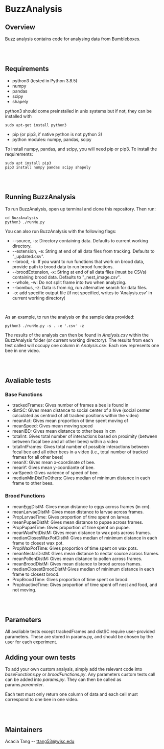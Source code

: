 # BuzzAnalysis
## Overview
Buzz analysis contains code for analysing data from Bumbleboxes.

<br><br>

## Requirements
- python3 (tested in Python 3.8.5)
- numpy
- pandas
- scipy
- shapely

python3 should come preinstalled in unix systems but if not, they can be installed with
```
sudo apt-get install python3
```

- pip (or pip3, if native python is not python 3)
- python modules: numpy, pandas, scipy

To install numpy, pandas, and scipy, you will need pip or pip3. To install the requirements:
```
sudo apt install pip3
pip3 install numpy pandas scipy shapely
```

<br><br>

## Running BuzzAnalysis
To run BuzzAnalysis, open up terminal and clone this repository. Then run:

```
cd BuzzAnalysis
python3 ./runMe.py
```

You can also run BuzzAnalysis with the following flags:
- --source, -s: Directory containing data. Defaults to current working directory.
- --extension, -e: String at end of all data files from tracking. Defaults to "_updated.csv".
- --brood, -b: If you want to run functions that work on brood data, provide path to brood data to run brood functions.
- --broodExtension, -x: String at end of all data files (must be CSVs) containing brood data. Defaults to "_nest_image.csv".
- --whole, -w: Do not split frame into two when analyzing.
- --bombus, -z: Data is from rig, run alternative search for data files.
- -o: add specific output file (if not specified, writes to 'Analysis.csv' in current working directory)

<br>

As an example, to run the analysis on the sample data provided:
```
python3 ./runMe.py -s . -e '.csv' -z
```

The results of the analysis can then be found in *Analysis.csv* within the BuzzAnalysis folder (or current working directory). The results from each test called will occupy one column in *Analysis.csv*. Each row represents one bee in one video.

<br><br>

## Avaliable tests
### Base Functions
- trackedFrames: Gives number of frames a bee is found in
- distSC: Gives mean distance to social center of a hive (social center calculated as centroid of all tracked positions within the video)
- meanAct: Gives mean proportion of time spent moving of 
- meanSpeed: Gives mean moving speed
- meanIBD: Gives mean distance to other bees in cm
- totalInt: Gives total number of interactions based on proximity (between between focal bee and all other bees) within a video
- totalIntFrames: Gives total number of possible interactions between focal bee and all other bees in a video (i.e., total number of tracked frames for all other bees)
- meanX: Gives mean x-coordinate of bee.
- meanY: Gives mean y-coordiante of bee.
- varSpeed: Gives varience of speed of bee.
- medianMinDistToOthers: Gives median of minimum distance in each frame to other bees.

### Brood Functions
- meanEggDistM: Gives mean distance to eggs across frames (in cm).
- meanLarvaeDistM: Gives mean distance to larvae across frames.
- PropLarvaeTime: Gives proportion of time spent on larvae.
- meanPupaeDistM: Gives mean distance to pupae across frames.
- PropPupaeTime: Gives proportion of time spent on pupae.
- meanWaxPotDistM: Gives mean distance to wax pots across frames.
- medianClosesWaxPotDistM: Gives median of minimum distance in each frame to closest wax pot.
- PropWaxPotTime: Gives proportion of time spent on wax pots.
- meanNectarDistM: Gives mean distance to nectar source across frames.
- meanPollenDistM: Gives mean distance to pollen across frames.
- meanBroodDistM: Gives mean distance to brood across frames.
- medianClosestBroodDistM:Gives median of minimum distance in each frame to closest brood.
- PropBroodTime: Gives proportion of time spent on brood.
- PropInactiveTime: Gives proportion of time spent off nest and food, and not moving.

<br><br>

## Parameters
All avaliable tests except trackedFrames and distSC require user-provided parameters. These are stored in params.py, and should be chosen by the user for each experiment.

## Adding your own tests
To add your own custom analysis, simply add the relevant code into *baseFunctions.py* or *broodFunctions.py*.
Any parameters custom tests call can be added into *params.py*. They can then be called as params.*parameter*.

Each test must only return one column of data and each cell must correspond to one bee in one video.

<br><br>

## Maintainers
Acacia Tang --  [ttang53@wisc.edu](mailto:ttang53@wisc.edu)
